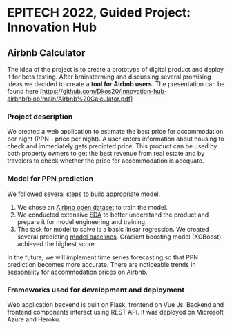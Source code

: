 # EPITECH 2022, Guided Project: Innovation Hub
## Airbnb Calculator

The idea of the project is to create a prototype of digital product and deploy it for beta testing.
After brainstorming and discussing several promising ideas we decided to create a **tool for Airbnb users**.
The presentation can be found here [https://github.com/Dkos20/Innovation-hub-airbnb/blob/main/Airbnb%20Calculator.pdf]

### Project description
We created a web application to estimate the best price for accommodation per night (PPN - price per night). 
A user enters information about housing to check and immediately gets predicted price. 
This product can be used by both property owners to get the best revenue from real estate and
by travelers to check whether the price for accommodation is adequate.

### Model for PPN prediction
We followed several steps to build appropriate model.
1. We chose an [Airbnb open dataset](http://insideairbnb.com/paris) to train the model.
2. We conducted extensive [EDA](https://github.com/koliverdavera/innovation_hub_airbnb/blob/main/backend/model/reports/Airbnb_EDA.ipynb)
to better understand the product and prepare it for model engineering and training.
3. The task for model to solve is a basic linear regression. We created several predicting [model baselines](https://github.com/koliverdavera/innovation_hub_airbnb/blob/main/backend/model/reports/Airbnb_model.ipynb).
Gradient boosting model (XGBoost) achieved the highest score.

In the future, we will implement time series forecasting so that PPN prediction becomes more accurate. 
There are noticeable trends in seasonality for accommodation prices on Airbnb.

### Frameworks used for development and deployment
Web application backend is built on Flask, frontend on Vue Js. Backend and frontend components interact using REST API. 
It was deployed on Microsoft Azure and Heroku.
